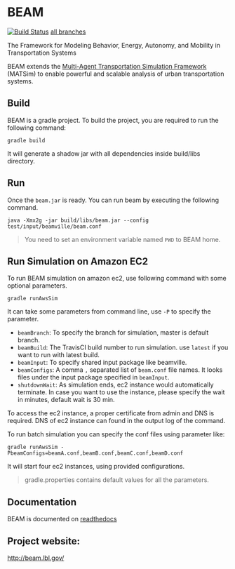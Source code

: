 # BEAM

[![Build Status](https://travis-ci.org/LBNL-UCB-STI/beam.svg?branch=master)](https://travis-ci.org/LBNL-UCB-STI/beam) [all branches](BuildStatus.md)

The Framework for Modeling Behavior, Energy, Autonomy, and Mobility in Transportation Systems

BEAM extends the [Multi-Agent Transportation Simulation Framework](https://github.com/matsim-org/matsim) (MATSim)
to enable powerful and scalable analysis of urban transportation systems.

## Build
BEAM is a gradle project. To build the project, you are required to run the following command:
```
gradle build
```
It will generate a shadow jar with all dependencies inside build/libs directory.

## Run
Once the `beam.jar` is ready. You can run beam by executing the following command.
```
java -Xmx2g -jar build/libs/beam.jar --config test/input/beamville/beam.conf
```

> You need to set an environment variable named `PWD` to BEAM home.


## Run Simulation on Amazon EC2 
To run BEAM simulation on amazon ec2, use following command with some optional parameters.
```
gradle runAwsSim
```
 It can take some parameters from command line, use `-P` to specify the parameter.
 
 - `beamBranch`: To specify the branch for simulation, master is default branch.
 - `beamBuild`: The TravisCI build number to run simulation. use `latest` if you want to run with latest build.
 - `beamInput`: To specify shared input package like beamville.
 - `beamConfigs`: A comma `,` separated list of `beam.conf` file names. It looks files under the input package specified in `beamInput`.
 - `shutdownWait`: As simulation ends, ec2 instance would automatically terminate. In case you want to use the instance, please specify the wait in minutes, default wait is 30 min. 
 
 To access the ec2 instance, a proper certificate from admin and DNS is required. DNS of ec2 instance can found in the output log of the command.
 
 To run batch simulation you can specify the conf files using parameter like:
 ```
 gradle runAwsSim -PbeamConfigs=beamA.conf,beamB.conf,beamC.conf,beamD.conf
 ```
 It will start four ec2 instances, using provided configurations.
 
> gradle.properties contains default values for all the parameters.

## Documentation
BEAM is documented on [readthedocs](http://beam.readthedocs.io/en/akka/)

## Project website: 
http://beam.lbl.gov/

